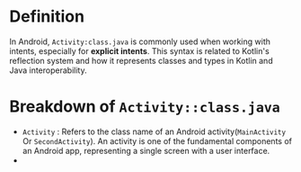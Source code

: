 # Definition
In Android, `Activity:class.java` is commonly used when working with intents, especially for **explicit intents**. 
This syntax is related to Kotlin's reflection system and how it represents classes and types in Kotlin and Java interoperability.

# Breakdown of `Activity::class.java`
- `Activity` : Refers to the class name of an Android activity(`MainActivity` Or `SecondActivity`).
  An activity is one of the fundamental components of an Android app, representing a single screen with a user interface.
- 

